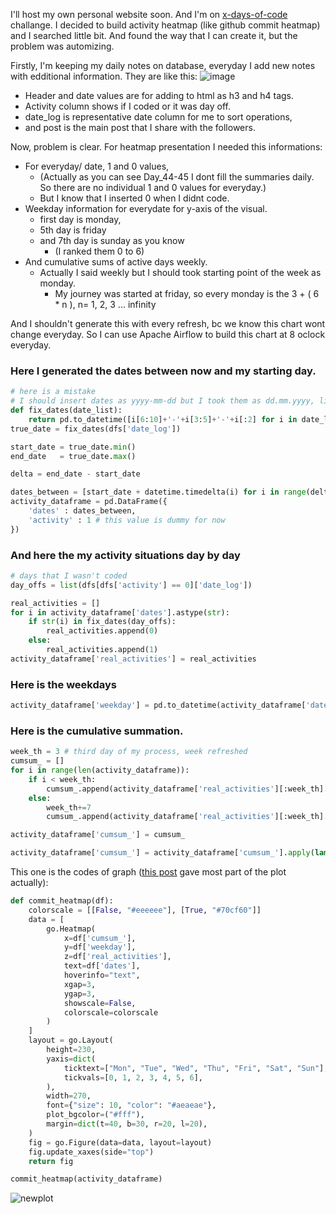 I'll host my own personal website soon. And I'm on [x-days-of-code](https://bilative.github.io/xdaysofcode) challange. I decided to build activity heatmap (like github commit heatmap) and I searched little bit. And found the way that I can create it, but the problem was automizing.

Firstly, I'm keeping my daily notes on database, everyday I add new notes with edditional information. They are like this: 
![image](https://user-images.githubusercontent.com/70684994/134415460-a1b1cd8e-ec67-434e-9efe-b0e55364f14a.png)

- Header and date values are for adding to html as h3 and h4 tags.
- Activity column shows if I coded or it was day off. 
- date_log is representative date column for me to sort operations,
- and post is the main post that I share with the followers.

Now, problem is clear. For heatmap presentation I needed this informations:
- For everyday/ date, 1 and 0 values,
  - (Actually as you can see Day_44-45 I dont fill the summaries daily. So there are no individual 1 and 0 values for everyday.)
  - But I know that I inserted 0 when I didnt code.
- Weekday information for everydate for y-axis of the visual.
  - first day is monday,
  - 5th day is friday
  - and 7th day is sunday as you know
    - (I ranked them 0 to 6)
- And cumulative sums of active days weekly.
  - Actually I said weekly but I should took starting point of the week as monday.
     - My journey was started at friday, so every monday is the 3 + ( 6 * n ), n= 1, 2, 3 ... infinity

And I shouldn't generate this with every refresh, bc we know this chart wont change everyday. So I can use Apache Airflow to build this chart at 8 oclock everyday.

### Here I generated the dates between now and my starting day.
```python
# here is a mistake
# I should insert dates as yyyy-mm-dd but I took them as dd.mm.yyyy, little fixing here
def fix_dates(date_list):
    return pd.to_datetime([i[6:10]+'-'+i[3:5]+'-'+i[:2] for i in date_list])
true_date = fix_dates(dfs['date_log'])

start_date = true_date.min()
end_date   = true_date.max()

delta = end_date - start_date

dates_between = [start_date + datetime.timedelta(i) for i in range(delta.days+1)]
activity_dataframe = pd.DataFrame({
    'dates' : dates_between,
    'activity' : 1 # this value is dummy for now
})
```

### And here the my activity situations day by day
```python
# days that I wasn't coded
day_offs = list(dfs[dfs['activity'] == 0]['date_log'])

real_activities = []
for i in activity_dataframe['dates'].astype(str):
    if str(i) in fix_dates(day_offs):
        real_activities.append(0)
    else:
        real_activities.append(1)
activity_dataframe['real_activities'] = real_activities
```

### Here is the weekdays
```python
activity_dataframe['weekday'] = pd.to_datetime(activity_dataframe['dates']).apply(lambda x: x.weekday())
```

### Here is the cumulative summation.
```python
week_th = 3 # third day of my process, week refreshed
cumsum_ = []
for i in range(len(activity_dataframe)):
    if i < week_th:
        cumsum_.append(activity_dataframe['real_activities'][:week_th].sum())
    else:
        week_th+=7
        cumsum_.append(activity_dataframe['real_activities'][:week_th].sum())

activity_dataframe['cumsum_'] = cumsum_

activity_dataframe['cumsum_'] = activity_dataframe['cumsum_'].apply(lambda x: '_'+str(x)+'_') # plotly see str(values) as integer, I should make plotly focused
```

This one is the codes of graph ([this post](https://community.plotly.com/t/colored-calendar-heatmap-in-dash/10907/2) gave most part of the plot actually):
```python
def commit_heatmap(df):
    colorscale = [[False, "#eeeeee"], [True, "#70cf60"]]
    data = [
        go.Heatmap(
            x=df['cumsum_'],
            y=df['weekday'],
            z=df['real_activities'],
            text=df['dates'],
            hoverinfo="text",
            xgap=3,
            ygap=3,
            showscale=False,
            colorscale=colorscale
        )
    ]
    layout = go.Layout(
        height=230,
        yaxis=dict(
            ticktext=["Mon", "Tue", "Wed", "Thu", "Fri", "Sat", "Sun"],
            tickvals=[0, 1, 2, 3, 4, 5, 6],
        ),
        width=270,
        font={"size": 10, "color": "#aeaeae"},
        plot_bgcolor=("#fff"),
        margin=dict(t=40, b=30, r=20, l=20),
    )
    fig = go.Figure(data=data, layout=layout)
    fig.update_xaxes(side="top")
    return fig

commit_heatmap(activity_dataframe)
```
![newplot](https://user-images.githubusercontent.com/70684994/134423133-a02dbe88-713f-4564-bc6c-f658345b59f5.png)

